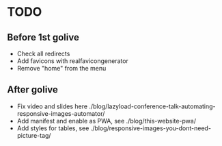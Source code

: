 # TODO

## Before 1st golive

- Check all redirects
- Add favicons with realfavicongenerator
- Remove "home" from the menu

## After golive

- Fix video and slides here ./blog/lazyload-conference-talk-automating-responsive-images-automator/
- Add manifest and enable as PWA, see ./blog/this-website-pwa/
- Add styles for tables, see ./blog/responsive-images-you-dont-need-picture-tag/

